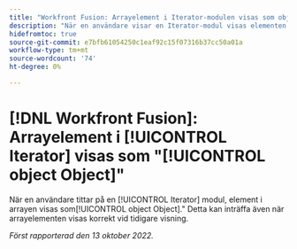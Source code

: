 ```yaml
---
title: "Workfront Fusion: Arrayelement i Iterator-modulen visas som objektobjekt"
description: "När en användare visar en Iterator-modul visas elementen i arrayen som object-objekt. Detta kan inträffa även när arrayelementen visas korrekt vid tidigare visning."
hidefromtoc: true
source-git-commit: e7bfb61054250c1eaf92c15f07316b37cc50a01a
workflow-type: tm+mt
source-wordcount: '74'
ht-degree: 0%

---
```



# [!DNL Workfront Fusion]: Arrayelement i [!UICONTROL Iterator] visas som &quot;[!UICONTROL object Object]&quot;

När en användare tittar på en [!UICONTROL Iterator] modul, element i arrayen visas som[!UICONTROL object Object].&quot; Detta kan inträffa även när arrayelementen visas korrekt vid tidigare visning.

_Först rapporterad den 13 oktober 2022._


